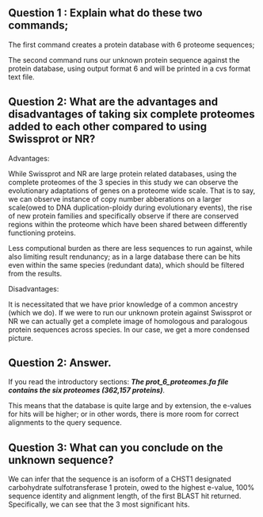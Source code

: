 ## Question 1 : Explain what do these two commands;

The first command creates a protein database with 6 proteome sequences;

The second command runs our unknown protein sequence against the protein database, using output format 6 and will be printed in a cvs format text file.

## Question 2: What are the advantages and disadvantages of taking six complete proteomes added to each other compared to using Swissprot or NR?

Advantages: 

While Swissprot and NR are large protein related databases, using the complete proteomes of the 3 species in this study we can observe the evolutionary adaptations of genes on a proteome wide scale. That is to say, we can observe instance of copy number abberations on a larger scale(owed to DNA duplication-ploidy during evolutionary events), the rise of new protein families and specifically observe if there are conserved regions within the proteome which have been shared between differently functioning proteins.

Less computional burden as there are less sequences to run against, while also limiting result rendunancy; as in a large database there can be hits even within the same species (redundant data), which should be filtered from the results.

Disadvantages: 

It is necessitated that we have prior knowledge of a common ancestry (which we do). If we were to run our unknown protein against Swissprot or NR we can actually get a complete image of homologous and paralogous protein sequences across species. In our case, we get a more condensed picture.

## Question 2: Answer.

If you read the introductory sections: ***The prot_6_proteomes.fa file contains the six proteomes (362,157 proteins)***.

This means that the database is quite large and by extension, the e-values for hits will be higher; or in other words, there is more room for correct alignments to the query sequence.

## Question 3: What can you conclude on the unknown sequence?

We can infer that the sequence is an isoform of a CHST1 designated carbohydrate sulfotransferase 1 protein, owed to the highest e-value, 100% sequence identity and alignment length, of the first BLAST hit returned. Specifically, we can see that the 3 most significant hits.
